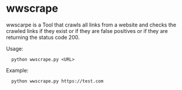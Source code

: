 # wwscrape

wwscarpe is a Tool that crawls all links from a website and checks the crawled links if they exist or if they are false positives or if they are returning the status code 200.

Usage:

      python wwscrape.py <URL>

Example:

      python wwscrape.py https://test.com
